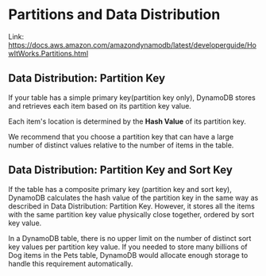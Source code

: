 # Partitions and Data Distribution

Link: https://docs.aws.amazon.com/amazondynamodb/latest/developerguide/HowItWorks.Partitions.html

## Data Distribution: Partition Key
If your table has a simple primary key(partition key only), DynamoDB stores and retrieves each item based on its partition key value.

Each item's location is determined by the **Hash Value** of its partition key.

We recommend that you choose a partition key that can have a large number of distinct values relative to the number of items in the table.

## Data Distribution: Partition Key and Sort Key
If the table has a composite primary key (partition key and sort key), 
DynamoDB calculates the hash value of the partition key in the same way as described in Data Distribution: Partition Key. 
However, it stores all the items with the same partition key value physically close together, ordered by sort key value.

In a DynamoDB table, there is no upper limit on the number of distinct sort key values per partition key value. 
If you needed to store many billions of Dog items in the Pets table, 
DynamoDB would allocate enough storage to handle this requirement automatically.
